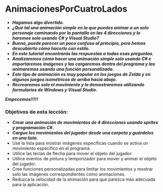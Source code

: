 # AnimacionesPorCuatroLados

- **_Hagamos algo divertido._**
- **_¿Qué tal una animación simple en la que puedes animar a un solo personaje caminando por la pantalla en las 4 direcciones y lo haremos solo usando C# y Visual Studio?_**
- **_Bueno, puede parecer un poco confuso al principio, pero hemos descubierto cómo hacerlo con estilo._**
- **_En este tutorial encontrarás las respuestas a todas esas preguntas._**
- **_Analizaremos cómo hacer una animación simple solo usando C# e importaremos imágenes y las cargaremos dentro del programa y las animaremos usando una función personalizada._**
- **_Este tipo de animación es muy popular en los juegos de Zelda y en algunos juegos isométricos de arriba hacia abajo._**
- **_Recrearemos solo el movimiento y lo demostraremos utilizando formularios de Windows y Visual Studio._**

**_Empecemos!!!!!_**

### Objetivos de esta lección:

- **_Crear una animación de movimientos de 4 direcciones usando sprites y programación C#._**
- **_Cargue los movimientos del jugador desde una carpeta y guárdelos en una lista._**
- Use la lista para mostrar imágenes específicas cuando se activa un movimiento específico en el programa.
- Utilice las teclas de flecha para mover el objeto del jugador.
- Utilice eventos de pintura y temporizador para mover y animar el objeto del jugador.
- Cree funciones personalizadas para limitar los movimientos y mostrar solo las imágenes correspondientes como animaciones.
- Reduzca la velocidad de la animación para que parezca más adecuada para la aplicación.
